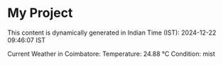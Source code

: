 # My Project

This content is dynamically generated in Indian Time (IST): 2024-12-22 09:46:07 IST


Current Weather in Coimbatore:
Temperature: 24.88 °C
Condition: mist
